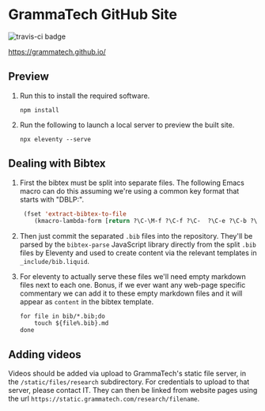 GrammaTech GitHub Site
======================

![travis-ci badge](https://travis-ci.com/grammatech/grammatech.github.io.svg?branch=main)

https://grammatech.github.io/

## Preview

1. Run this to install the required software.

    ```shell
    npm install
    ```

2. Run the following to launch a local server to preview the built site.

    ```shell
    npx eleventy --serve
    ```

## Dealing with Bibtex

1. First the bibtex must be split into separate files.  The following
   Emacs macro can do this assuming we're using a common key format
   that starts with "DBLP:".

   ```lisp
    (fset 'extract-bibtex-to-file
       (kmacro-lambda-form [return ?\C-\M-f ?\C-f ?\C-  ?\C-e ?\C-b ?\M-w ?\C-a ?\C-p ?\C-y ?\C-a ?\M-d ?\C-d ?\C-  ?\C-e ?\M-% ?/ return ?- return ?! ?\C-e ?. ?b ?i ?b ?\C-a ?\C-  ?\C-e ?\M-w ?\C-  ?\C-a ?\C-w ?\C-d ?\C-  ?\C-\M-f ?\C-\M-f ?\C-w ?\C-x ?\C-f ?\C-y ?\M-y return ?\C-y ?\C-a ?\C-k ?\C-y ?\M-y ?\C-x ?\C-s ?\C-x ?k return ?\M-f ?\M-b] 0 "%d"))
   ```

2. Then just commit the separated `.bib` files into the repository.
   They'll be parsed by the `bibtex-parse` JavaScript library directly
   from the split `.bib` files by Eleventy and used to create content
   via the relevant templates in `_include/bib.liquid`.

3. For eleventy to actually serve these files we'll need empty
   markdown files next to each one.  Bonus, if we ever want any
   web-page specific commentary we can add it to these empty markdown
   files and it will appear as `content` in the bibtex template.

   ```shell
   for file in bib/*.bib;do
       touch ${file%.bib}.md
   done
   ```

## Adding videos

Videos should be added via upload to GrammaTech's static file server, in the `/static/files/research` subdirectory. For credentials to upload to that server, please contact IT. They can then be linked from website pages using the url `https://static.grammatech.com/research/filename`.

